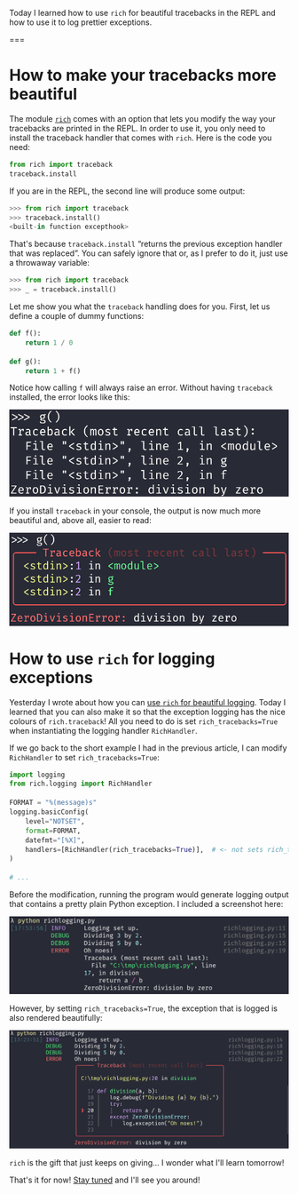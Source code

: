 Today I learned how to use `rich` for beautiful tracebacks in the REPL and how to use it to log prettier exceptions.

===


# How to make your tracebacks more beautiful

The module [`rich`][rich] comes with an option that lets you modify the way your tracebacks are printed in the REPL.
In order to use it, you only need to install the traceback handler that comes with `rich`.
Here is the code you need:

```py
from rich import traceback
traceback.install
```

If you are in the REPL, the second line will produce some output:

```py
>>> from rich import traceback
>>> traceback.install()
<built-in function excepthook>
```

That's because `traceback.install` “returns the previous exception handler that was replaced”.
You can safely ignore that or, as I prefer to do it, just use a throwaway variable:

```py
>>> from rich import traceback
>>> _ = traceback.install()
```

Let me show you what the `traceback` handling does for you.
First, let us define a couple of dummy functions:

```py
def f():
    return 1 / 0

def g():
    return 1 + f()
```

Notice how calling `f` will always raise an error.
Without having `traceback` installed, the error looks like this:

![Screenshot of a plain `ZeroDivisionError` in a Python REPL, composed of 5 dense lines of mono-colour output that is difficult to read.](_traceback_not_installed.png "Screenshot of a plain `ZeroDivisionError`.")

If you install `traceback` in your console, the output is now much more beautiful and, above all, easier to read:

![Screenshot of the same `ZeroDivisionError`, but this time the screenshot has helpful syntax colouring that makes it easier to read. The syntax colouring was done by `rich.traceback`.](_traceback_installed.png "Screenshot of a `ZeroDivisionError` handled by `rich.traceback`.")


# How to use `rich` for logging exceptions

Yesterday I wrote about how you can [use `rich` for beautiful logging][til-rich-logging].
Today I learned that you can also make it so that the exception logging has the nice colours of `rich.traceback`!
All you need to do is set `rich_tracebacks=True` when instantiating the logging handler `RichHandler`.

If we go back to the short example I had in the previous article,
I can modify `RichHandler` to set `rich_tracebacks=True`:

```py
import logging
from rich.logging import RichHandler

FORMAT = "%(message)s"
logging.basicConfig(
    level="NOTSET",
    format=FORMAT,
    datefmt="[%X]",
    handlers=[RichHandler(rich_tracebacks=True)],  # <- not sets rich_tracebacks
)

# ...
```

Before the modification, running the program would generate logging output that contains a pretty plain Python exception.
I included a screenshot here:

![A terminal window with some beautiful coloured logging on it. The final logging message contains a plain Python traceback, with plenty of lines that look dull and are dense/hard to read because everything is in the same colour.](_logging.png "Screenshot of exception logging without rich tracebacks.")

However, by setting `rich_tracebacks=True`, the exception that is logged is also rendered beautifully:

![A terminal window with some beautiful coloured logging, plus a beautiful traceback included in the logging, by virtue of setting `rich_traceback=True` when creating the instance of the `RichHandler`.](_logging_exceptions.png "Screenshot of exception logging with rich tracebacks.")

`rich` is the gift that just keeps on giving...
I wonder what I'll learn tomorrow!


[rich]: https://github.com/Textualize/rich
[til-rich-logging]: /blog/til/042

That's it for now! [Stay tuned][subscribe] and I'll see you around!

[subscribe]: /subscribe
